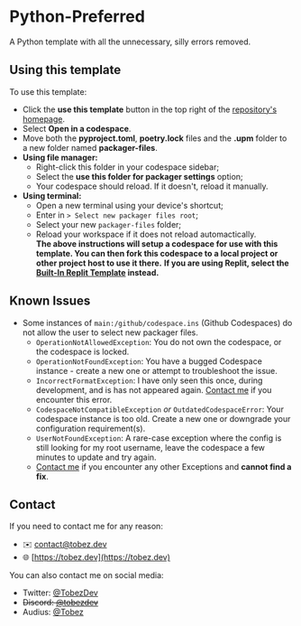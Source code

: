 # Python-Preferred
A Python template with all the unnecessary, silly errors removed.

## Using this template
To use this template:
- Click the **use this template** button in the top right of the [repository's homepage](https://github.com/TobezDev/Python-Preferred).
- Select **Open in a codespace**.
- Move both the **pyproject.toml**, **poetry.lock** files and the **.upm** folder to a new folder named **packager-files**.
- **Using file manager:**
  - Right-click this folder in your codespace sidebar;
  - Select the **use this folder for packager settings** option;
  - Your codespace should reload. If it doesn't, reload it manually.
- **Using terminal:**
  - Open a new terminal using your device's shortcut;
  - Enter in ` > Select new packager files root `;
  - Select your new ` packager-files ` folder;
  - Reload your workspace if it does not reload automactically.<br>
**The above instructions will setup a codespace for use with this template. You can then fork this codespace to a local project or other project host to use it there.**
**If you are using Replit, select the [Built-In Replit Template](https://replit.com/@TobezEdu/Python-Removed-Unnecessary-Errors?v=1) instead.**

## Known Issues
- Some instances of ` main:/github/codespace.ins ` (Github Codespaces) do not allow the user to select new packager files.
  - ` OperationNotAllowedException `: You do not own the codespace, or the codespace is locked.
  - ` OperationNotFoundException `:  You have a bugged Codespace instance - create a new one or attempt to troubleshoot the issue.
  - ` IncorrectFormatException `: I have only seen this once, during development, and is has not appeared again. [Contact me](#contact) if you encounter this error.
  - ` CodespaceNotCompatibleException ` _or_ ` OutdatedCodespaceError `: Your codespace instance is too old. Create a new one or downgrade your configuration requirement(s).
  - ` UserNotFoundException `: A rare-case exception where the config is still looking for my root username, leave the codespace a few minutes to update and try again.
  - [Contact me](#contact) if you encounter any other Exceptions and **cannot find a fix**.

## Contact
If you need to contact me for any reason:
- ✉️ [contact@tobez.dev](mailto:contact@tobez.dev)
- 🌐 [https://tobez.dev](https://tobez.dev)

You can also contact me on social media:
- Twitter: [@TobezDev](https://twitter.com/@TobezDev)
- ~~Discord: [@tobezdev](https://discord.com/users/xxxxxxxxxx)~~
- Audius: [@Tobez](https://audius.co/tobez)
